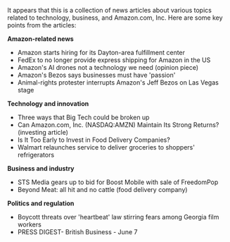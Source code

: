 It appears that this is a collection of news articles about various topics related to technology, business, and Amazon.com, Inc. Here are some key points from the articles:

**Amazon-related news**

* Amazon starts hiring for its Dayton-area fulfillment center
* FedEx to no longer provide express shipping for Amazon in the US
* Amazon's AI drones not a technology we need (opinion piece)
* Amazon's Bezos says businesses must have 'passion'
* Animal-rights protester interrupts Amazon's Jeff Bezos on Las Vegas stage

**Technology and innovation**

* Three ways that Big Tech could be broken up
* Can Amazon.com, Inc. (NASDAQ:AMZN) Maintain Its Strong Returns? (investing article)
* Is It Too Early to Invest in Food Delivery Companies?
* Walmart relaunches service to deliver groceries to shoppers' refrigerators

**Business and industry**

* STS Media gears up to bid for Boost Mobile with sale of FreedomPop
* Beyond Meat: all hit and no cattle (food delivery company)

**Politics and regulation**

* Boycott threats over 'heartbeat' law stirring fears among Georgia film workers
* PRESS DIGEST- British Business - June 7